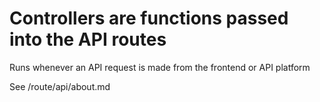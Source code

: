 # Controllers are functions passed into the API routes

Runs whenever an API request is made from the frontend or API platform

See /route/api/about.md
